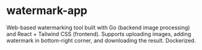 # watermark-app
Web-based watermarking tool built with Go (backend image processing) and React + Tailwind CSS (frontend). Supports uploading images, adding watermark in bottom-right corner, and downloading the result. Dockerized.
